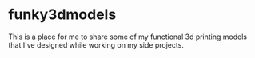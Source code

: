 # funky3dmodels
This is a place for me to share some of my functional 3d printing models that I've designed while working on my side projects. 
